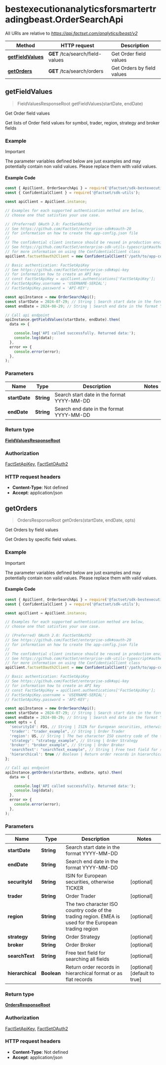 # bestexecutionanalyticsforsmartertradingbeast.OrderSearchApi

All URIs are relative to *https://api.factset.com/analytics/beast/v2*

Method | HTTP request | Description
------------- | ------------- | -------------
[**getFieldValues**](OrderSearchApi.md#getFieldValues) | **GET** /tca/search/field-values | Get Order field values
[**getOrders**](OrderSearchApi.md#getOrders) | **GET** /tca/search/orders | Get Orders by field values



## getFieldValues

> FieldValuesResponseRoot getFieldValues(startDate, endDate)

Get Order field values

Get lists of Order field values for symbol, trader, region, strategy and broker fields

### Example

> [!IMPORTANT]
> The parameter variables defined below are just examples and may potentially contain non valid values. Please replace them with valid values.

#### Example Code

```javascript
const { ApiClient, OrderSearchApi } = require('@factset/sdk-bestexecutionanalyticsforsmartertradingbeast');
const { ConfidentialClient } = require('@factset/sdk-utils');

const apiClient = ApiClient.instance;

// Examples for each supported authentication method are below,
// choose one that satisfies your use case.

// (Preferred) OAuth 2.0: FactSetOAuth2
// See https://github.com/FactSet/enterprise-sdk#oauth-20
// for information on how to create the app-config.json file
//
// The confidential client instance should be reused in production environments.
// See https://github.com/FactSet/enterprise-sdk-utils-typescript#authentication
// for more information on using the ConfidentialClient class
apiClient.factsetOauth2Client = new ConfidentialClient('/path/to/app-config.json');

// Basic authentication: FactSetApiKey
// See https://github.com/FactSet/enterprise-sdk#api-key
// for information how to create an API key
// const FactSetApiKey = apiClient.authentications['FactSetApiKey'];
// FactSetApiKey.username = 'USERNAME-SERIAL';
// FactSetApiKey.password = 'API-KEY';

const apiInstance = new OrderSearchApi();
const startDate = 2024-07-29; // String | Search start date in the format YYYY-MM-DD
const endDate = 2024-08-29; // String | Search end date in the format YYYY-MM-DD

// Call api endpoint
apiInstance.getFieldValues(startDate, endDate).then(
  data => {

    console.log('API called successfully. Returned data:');
    console.log(data);
  },
  error => {
    console.error(error);
  },
);

```


### Parameters


Name | Type | Description  | Notes
------------- | ------------- | ------------- | -------------
 **startDate** | **String**| Search start date in the format YYYY-MM-DD | 
 **endDate** | **String**| Search end date in the format YYYY-MM-DD | 

### Return type

[**FieldValuesResponseRoot**](FieldValuesResponseRoot.md)

### Authorization

[FactSetApiKey](../README.md#FactSetApiKey), [FactSetOAuth2](../README.md#FactSetOAuth2)

### HTTP request headers

- **Content-Type**: Not defined
- **Accept**: application/json


## getOrders

> OrdersResponseRoot getOrders(startDate, endDate, opts)

Get Orders by field values

Get Orders by specific field values.

### Example

> [!IMPORTANT]
> The parameter variables defined below are just examples and may potentially contain non valid values. Please replace them with valid values.

#### Example Code

```javascript
const { ApiClient, OrderSearchApi } = require('@factset/sdk-bestexecutionanalyticsforsmartertradingbeast');
const { ConfidentialClient } = require('@factset/sdk-utils');

const apiClient = ApiClient.instance;

// Examples for each supported authentication method are below,
// choose one that satisfies your use case.

// (Preferred) OAuth 2.0: FactSetOAuth2
// See https://github.com/FactSet/enterprise-sdk#oauth-20
// for information on how to create the app-config.json file
//
// The confidential client instance should be reused in production environments.
// See https://github.com/FactSet/enterprise-sdk-utils-typescript#authentication
// for more information on using the ConfidentialClient class
apiClient.factsetOauth2Client = new ConfidentialClient('/path/to/app-config.json');

// Basic authentication: FactSetApiKey
// See https://github.com/FactSet/enterprise-sdk#api-key
// for information how to create an API key
// const FactSetApiKey = apiClient.authentications['FactSetApiKey'];
// FactSetApiKey.username = 'USERNAME-SERIAL';
// FactSetApiKey.password = 'API-KEY';

const apiInstance = new OrderSearchApi();
const startDate = 2024-07-29; // String | Search start date in the format YYYY-MM-DD
const endDate = 2024-08-29; // String | Search end date in the format YYYY-MM-DD
const opts = {
  'securityId': FDS, // String | ISIN for European securities, otherwise TICKER
  'trader': "trader_example", // String | Order Trader
  'region': US, // String | The two character ISO country code of the trading region. EMEA is used for the European trading region
  'strategy': "strategy_example", // String | Order Strategy
  'broker': "broker_example", // String | Order Broker
  'searchText': "searchText_example", // String | Free text field for searching all fields
  'hierarchical': true // Boolean | Return order records in hierarchical format or as flat records
};

// Call api endpoint
apiInstance.getOrders(startDate, endDate, opts).then(
  data => {

    console.log('API called successfully. Returned data:');
    console.log(data);
  },
  error => {
    console.error(error);
  },
);

```


### Parameters


Name | Type | Description  | Notes
------------- | ------------- | ------------- | -------------
 **startDate** | **String**| Search start date in the format YYYY-MM-DD | 
 **endDate** | **String**| Search end date in the format YYYY-MM-DD | 
 **securityId** | **String**| ISIN for European securities, otherwise TICKER | [optional] 
 **trader** | **String**| Order Trader | [optional] 
 **region** | **String**| The two character ISO country code of the trading region. EMEA is used for the European trading region | [optional] 
 **strategy** | **String**| Order Strategy | [optional] 
 **broker** | **String**| Order Broker | [optional] 
 **searchText** | **String**| Free text field for searching all fields | [optional] 
 **hierarchical** | **Boolean**| Return order records in hierarchical format or as flat records | [optional] [default to true]

### Return type

[**OrdersResponseRoot**](OrdersResponseRoot.md)

### Authorization

[FactSetApiKey](../README.md#FactSetApiKey), [FactSetOAuth2](../README.md#FactSetOAuth2)

### HTTP request headers

- **Content-Type**: Not defined
- **Accept**: application/json

